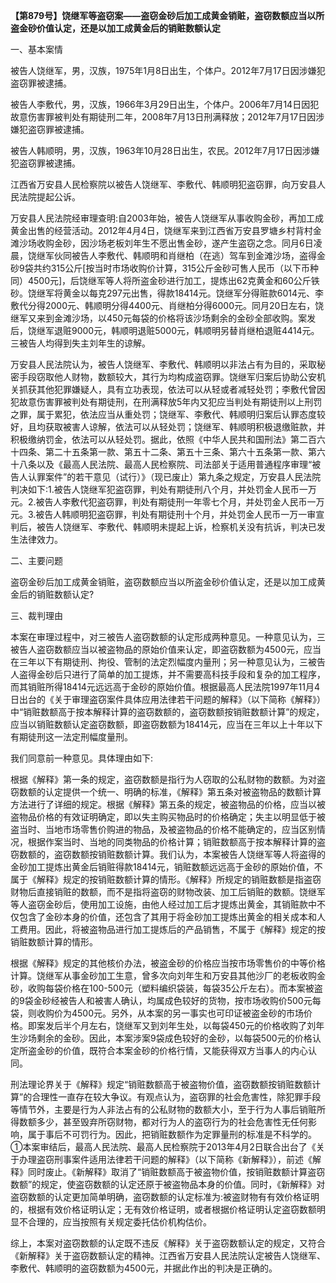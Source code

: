 **【第879号】饶继军等盗窃案——盗窃金砂后加工成黄金销赃，盗窃数额应当以所盗金砂价值认定，还是以加工成黄金后的销赃数额认定**

一、基本案情

被告人饶继军，男，汉族，1975年1月8日出生，个体户。2012年7月17日因涉嫌犯盗窃罪被逮捕。

被告人李敷代，男，汉族，1966年3月29日出生，个体户。2006年7月14日因犯故意伤害罪被判处有期徒刑二年，2008年7月13日刑满释放；2012年7月17日因涉嫌犯盗窃罪被逮捕。

被告人韩顺明，男，汉族，1963年10月28日出生，农民。2012年7月17日因涉嫌犯盗窃罪被逮捕。

江西省万安县人民检察院以被告人饶继军、李敷代、韩顺明犯盗窃罪，向万安县人民法院提起公诉。

万安县人民法院经审理查明:自2003年始，被告人饶继军从事收购金砂，再加工成黄金出售的经营活动。2012年4月4日，饶继军来到江西省万安县罗塘乡村背村金滩沙场收购金砂，因沙场老板刘年生不愿出售金砂，遂产生盗窃之念。同月6日凌晨，饶继军伙同被告人李敷代、韩顺明和肖继柏（在逃）驾车到金滩沙场，盗得金砂9袋共约315公斤\[按当时市场收购价计算，315公斤金砂可售人民币（以下币种同）4500元\]，后饶继军等人将所盗金砂进行加工，提炼出62克黄金和60公斤铁砂。饶继军将黄金以每克297元出售，得款18414元。饶继军分得赃款6014元、李敷代分得2000元、韩顺明分得4400元、肖继柏分得6000元。同月20日左右，饶继军又来到金滩沙场，以450元每袋的价格将该沙场剩余的金砂全部收购。案发后，饶继军退赃9000元，韩顺明退赃5000元，韩顺明另替肖继柏退赃4414元。三被告人均得到失主刘年生的谅解。

万安县人民法院认为，被告人饶继军、李敷代、韩顺明以非法占有为目的，采取秘密手段窃取他人财物，数额较大，其行为均构成盗窃罪。饶继军归案后协助公安机关抓获其他犯罪嫌疑人，具有立功表现，依法可以从轻或者减轻处罚；李敷代曾因犯故意伤害罪被判处有期徒刑，在刑满释放5年内又犯应当判处有期徒刑以上刑罚之罪，属于累犯，依法应当从重处罚；饶继军、李敷代、韩顺明归案后认罪态度较好，且均获取被害人谅解，依法可以从轻处罚；饶继军、韩顺明积极退缴赃款，并积极缴纳罚金，依法可以从轻处罚。据此，依照《中华人民共和国刑法》第二百六十四条、第二十五条第一款、第五十二条、第五十三条、第六十五条第一款、第六十八条以及《最高人民法院、最高人民检察院、司法部关于适用普通程序审理“被告人认罪案件”的若干意见（试行）》（现已废止）第九条之规定，万安县人民法院判决如下:1.被告人饶继军犯盗窃罪，判处有期徒刑八个月，并处罚金人民币一万元。2.被告人李敷代犯盗窃罪，判处有期徒刑一年零七个月，并处罚金人民币一万元。3.被告人韩顺明犯盗窃罪，判处有期徒刑十个月，并处罚金人民币一万一审宣判后，被告人饶继军、李敷代、韩顺明未提起上诉，检察机关没有抗诉，判决已发生法律效力。

二、主要问题

盗窃金砂后加工成黄金销赃，盗窃数额应当以所盗金砂价值认定，还是以加工成黄金后的销赃数额认定?

三、裁判理由

本案在审理过程中，对三被告人盗窃数额的认定形成两种意见。一种意见认为，三被告人盗窃数额应当以被盗物品的原始价值来认定，即盗窃数额为4500元，应当在三年以下有期徒刑、拘役、管制的法定烈幅度内量刑；另一种意见认为，三被告人盗得金砂后只进行了简单的加工提炼，并不需要高科技手段和复杂的加工程序，而其销赃所得18414元远远高于金砂的原始价值。根据最高人民法院1997年11月4日出台的《关于审理盗窃案件具体应用法律若干问题的解释》（以下简称《解释》）中“销赃数额高于按本解释计算的盗窃数额的，盗窃数额按销赃数额计算”的规定，应当以销赃数额认定盗窃数额，即盗窃数额为18414元，应当在三年以上十年以下有期徒刑这一法定刑幅度量刑。

我们同意前一种意见。具体理由如下:

根据《解释》第一条的规定，盗窃数额是指行为人窃取的公私财物的数额。为对盗窃数额的认定提供一个统一、明确的标准，《解释》第五条对被盗物品的数额计算方法进行了详细的规定。根据《解释》第五条的规定，被盗物品的价格，应当以被盗物品价格的有效证明确定，即以失主购买物品时的价格确定；失主以明显低于被盗当时、当地市场零售价购进的物品，及被盗物品的价格不能确定的，应当区别情况，根据作案当时、当地的同类物品的价格计算；销赃数额高于按本解释计算的盗窃数额的，盗窃数额按销赃数额计算。我们认为，本案被告人饶继军等人将盗得的金砂加工提炼出黄金后销赃得款18414元，销赃数额远远高于金砂的原始价值，不属于《解释》规定的按销赃数额计算的情形。《解释》所规定的销赃数额是指盗窃财物后直接销赃的数额，而不是指将盗窃的财物改装、加工后销赃的数额。饶继军等人盗窃金砂后，使用加工设施，由他人经过加工后才提炼出黄金，其销赃款中不仅包含了金砂本身的价值，还包含了其用于将金砂加工提炼出黄金的相关成本和人工费用。因此，将被盗物品进行加工提炼后的产品销售，不属于《解释》规定的按销赃数额计算的情形。

根据《解释》规定的其他核价办法，被盗金砂的价格应当按市场零售价的中等价格计算。饶继军从事金砂加工生意，曾多次向刘年生和万安县其他沙厂的老板收购金砂，收购每袋价格在100-500元（塑料编织袋装，每袋35公斤左右）。而本案被盗的9袋金砂经被告人和被害人确认，均属成色较好的货物，按市场收购价500元每袋，则收购价为4500元。另外，从本案的另一事实也可印证被盗金砂的市场价格。即案发后半个月左右，饶继军又到刘年生处，以每袋450元的价格收购了刘年生沙场剩余的金砂。因此，本案涉案9袋成色较好的金砂，以每袋500元的价格认定所盗金砂的价值，既符合本案金砂的价格行情，又能获得双方当事人的内心认同。

刑法理论界关于《解释》规定“销赃数额高于被盗物价值，盗窃数额按销赃数额计算”的合理性一直存在较大争议。有观点认为，盗窃罪的社会危害性，除犯罪手段等情节外，主要是行为人非法占有的公私财物的数额大小，至于行为人事后销赃所得数额多少，甚至毁弃所窃财物，都对行为人的盗窃行为的社会危害性无任何影响，属于事后不可罚行为。因此，把销赃数额作为定罪量刑的标准是不科学的。①本案审结后，最高人民法院、最高人民检察院于2013年4月2日联合出台了《关于办理盗窃刑事案件适用法律若干问题的解释》（以下简称《新解释》），前述《解释》同时废止。《新解释》取消了“销赃数额高于被盗物价值，按销赃数额计算盗窃数额”的规定，使盗窃数额的认定还原于被盗物品本身的价值。同时，《新解释》对盗窃数额的认定更加简单明确，盗窃数额的认定标准为:被盗财物有有效价格证明的，根据有效价格证明认定；无有效价格证明，或者根据价格证明认定盗窃数额明显不合理的，应当按照有关规定委托估价机构估价。

综上，本案对盗窃数额的认定既不违反《解释》关于盗窃数额认定的规定，又符合《新解释》关于盗窃数额认定的精神。江西省万安县人民法院认定被告人饶继军、李敷代、韩顺明的盗窃数额为4500元，并据此作出的判决是正确的。